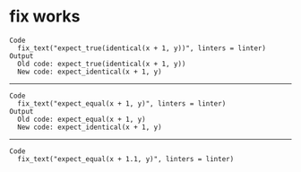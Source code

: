 # fix works

    Code
      fix_text("expect_true(identical(x + 1, y))", linters = linter)
    Output
      Old code: expect_true(identical(x + 1, y)) 
      New code: expect_identical(x + 1, y) 

---

    Code
      fix_text("expect_equal(x + 1, y)", linters = linter)
    Output
      Old code: expect_equal(x + 1, y) 
      New code: expect_identical(x + 1, y) 

---

    Code
      fix_text("expect_equal(x + 1.1, y)", linters = linter)

